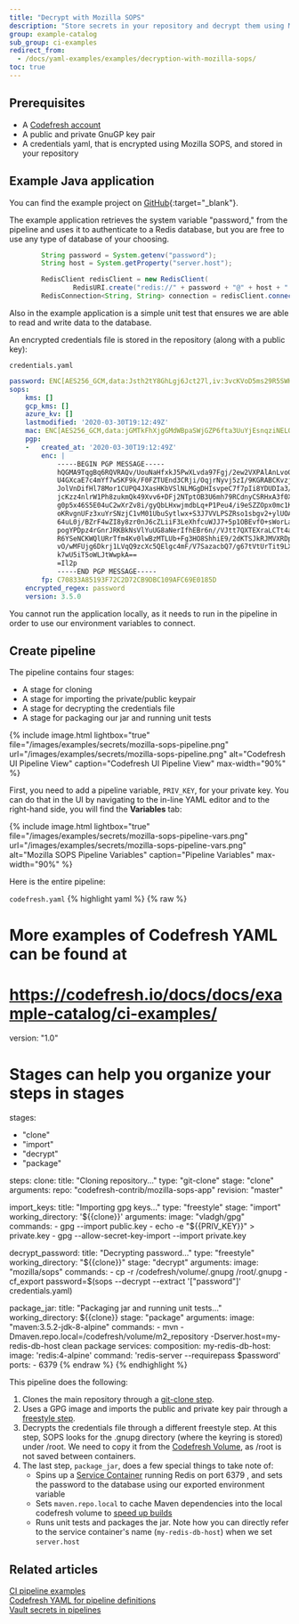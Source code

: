 ```yaml
---
title: "Decrypt with Mozilla SOPS"
description: "Store secrets in your repository and decrypt them using Mozilla SOPS"
group: example-catalog
sub_group: ci-examples
redirect_from:
  - /docs/yaml-examples/examples/decryption-with-mozilla-sops/
toc: true
---
```


## Prerequisites

- A [Codefresh account]({{site.baseurl}}/docs/administration/account-user-management/create-codefresh-account/)
- A public and private GnuGP key pair
- A credentials yaml, that is encrypted using Mozilla SOPS, and stored in your repository

## Example Java application

You can find the example project on [GitHub](https://github.com/codefresh-contrib/mozilla-sops-app){:target="\_blank"}.

The example application retrieves the system variable "password," from the pipeline and uses it to authenticate to a Redis database, but you are free to use any type of database of your choosing.

```java
        String password = System.getenv("password");
        String host = System.getProperty("server.host");

        RedisClient redisClient = new RedisClient(
                RedisURI.create("redis://" + password + "@" + host + ":6379"));
        RedisConnection<String, String> connection = redisClient.connect();
```

Also in the example application is a simple unit test that ensures we are able to read and write data to the database.

An encrypted credentials file is stored in the repository (along with a public key):

`credentials.yaml`
```yaml
password: ENC[AES256_GCM,data:Jsth2tY8GhLgj6Jct27l,iv:3vcKVoD5ms29R5SWHiFhDhSAvvJTRzjn9lA6woroUQ8=,tag:OjkLvcHxE4m5RSCV7ej+FA==,type:str]
sops:
    kms: []
    gcp_kms: []
    azure_kv: []
    lastmodified: '2020-03-30T19:12:49Z'
    mac: ENC[AES256_GCM,data:jGMTkFhXjgGMdWBpaSWjGZP6fta3UuYjEsnqziNELQZ2cLScT9v+GKg/c8iJYv1Gfiz3aw4ivYYrWzwmZehIbPHaw3/XBv/VRCQhzRWYKaf6pPFUXIS7XALSf9L9VbGOXL/CGPRae3t3HpaOor+knd6iQk2WR3K9kSeib4RBSCE=,iv:WSP8hBwaBv3ymTGltBOaVVC1sT08IG4hwqESlG8rN9w=,tag:3hZvCuql+ASWe/Mm5Bl7xg==,type:str]
    pgp:
    -   created_at: '2020-03-30T19:12:49Z'
        enc: |
            -----BEGIN PGP MESSAGE-----
            hQGMA9TqgBq6RQVRAQv/UouNaHfxkJ5PwXLvda97Fgj/2ew2VXPAlAnLvoGvTsb2
            U4GXcaE7c4mYf7wSKF9k/F0FZTUEnd3CRji/OqjrNyvj5zI/9KGRABCKvzjsx+ZG
            JolVnDifHl78Mor1CUPQ4JXasHKbVSlNLMGgDHIsvpeC7f7pIi8YDUDIa3/zXhFK
            jcKzz4nlrW1Ph8zukmQk49Xvv6+DFj2NTptOB3U6mh79RCdnyCSRHxA3f0X00Pi5
            g0p5x46S5E04uC2wXrZv8i/gyQbLHxwjmdbLq+P1Peu4/i9eSZZOpx0mc1KJ2mjr
            oKRvgnUFz3xuYrSNzjC1vM01UbuSytlwx+S3J7VVLPSZRso1sbgv2+ylUOAHS+gZ
            64uL0j/BZrF4wZI8y8zr0nJ6cZLiiF3LeXhfcuWJJ7+5p1OBEvfO+sWorLahIZTw
            pogYPDpz4rGnrJRKBkNsVlYuUG8aNerIfhEBr6n//VJtt7QXTEXraLCTt4a6z/Fl
            R6YSeNCKWQlURrTfm4Kv0lwBzMTLUb+Fg3HO8ShhiE9/2dKTSJkRJMVXRDp22Fm1
            vO/wMFUjg6Dkrj1LVqQ9zcXc5QElgc4mF/V7SazacbQ7/g67tVtUrTit9LXgR9A0
            k7wU5iT5oWLJtWwpkA==
            =Il2p
            -----END PGP MESSAGE-----
        fp: C70833A85193F72C2D72CB9DBC109AFC69E0185D
    encrypted_regex: password
    version: 3.5.0
```
You cannot run the application locally, as it needs to run in the pipeline in order to use our environment variables to connect.

## Create pipeline

The pipeline contains four stages:

- A stage for cloning
- A stage for importing the private/public keypair
- A stage for decrypting the credentials file
- A stage for packaging our jar and running unit tests

{% include image.html 
lightbox="true" 
file="/images/examples/secrets/mozilla-sops-pipeline.png"
url="/images/examples/secrets/mozilla-sops-pipeline.png"
alt="Codefresh UI Pipeline View"
caption="Codefresh UI Pipeline View"
max-width="90%"
%}

First, you need to add a pipeline variable, `PRIV_KEY`, for your private key.  You can do that in the UI by navigating to the in-line YAML editor and to the right-hand side, you will find the **Variables** tab:

{% include image.html 
lightbox="true" 
file="/images/examples/secrets/mozilla-sops-pipeline-vars.png"
url="/images/examples/secrets/mozilla-sops-pipeline-vars.png"
alt="Mozilla SOPS Pipeline Variables"
caption="Pipeline Variables"
max-width="90%"
%}

<!--- You can also add this [directly in the YAML itself]({{site.baseurl}}/docs/ci-cd-guides/migrating-from-travis-ci/#environment-variables). -->

Here is the entire pipeline:

`codefresh.yaml`
{% highlight yaml %}
{% raw %}
# More examples of Codefresh YAML can be found at
# https://codefresh.io/docs/docs/example-catalog/ci-examples/

version: "1.0"
# Stages can help you organize your steps in stages
stages:
  - "clone"
  - "import"
  - "decrypt"
  - "package"

steps:
  clone:
    title: "Cloning repository..."
    type: "git-clone"
    stage: "clone"
    arguments:
      repo: "codefresh-contrib/mozilla-sops-app"
      revision: "master"

  import_keys:
    title: "Importing gpg keys..."
    type: "freestyle"
    stage: "import"
    working_directory: '${{clone}}'
    arguments:
      image: "vladgh/gpg"
      commands:
        - gpg --import public.key
        - echo -e "${{PRIV_KEY}}" > private.key
        - gpg --allow-secret-key-import --import private.key

  decrypt_password:
    title: "Decrypting password..."
    type: "freestyle"
    working_directory: "${{clone}}"
    stage: "decrypt"
    arguments:
      image: "mozilla/sops"
      commands:
        - cp -r /codefresh/volume/.gnupg /root/.gnupg
        - cf_export password=$(sops --decrypt --extract '["password"]' credentials.yaml)

  package_jar:
    title: "Packaging jar and running unit tests..."
    working_directory: ${{clone}}
    stage: "package"
    arguments:
      image: "maven:3.5.2-jdk-8-alpine"
      commands:
        - mvn -Dmaven.repo.local=/codefresh/volume/m2_repository -Dserver.host=my-redis-db-host clean package
    services:
      composition:
        my-redis-db-host:
          image: 'redis:4-alpine'
          command: 'redis-server --requirepass $password'
          ports:
            - 6379
{% endraw %}
{% endhighlight %}

This pipeline does the following:

1. Clones the main repository through a [git-clone step]({{site.baseurl}}/docs/pipelines/steps/git-clone/). 
2. Uses a GPG image and imports the public and private key pair through a [freestyle step]({{site.baseurl}}/docs/pipelines/steps/freestyle/). 
3. Decrypts the credentials file through a different freestyle step. At this step, SOPS looks for the .gnupg directory (where the keyring is stored) under /root.  We need to copy it from the [Codefresh Volume]({{site.baseurl}}/docs/pipelines/steps/freestyle/#custom-volumes), as /root is not saved between containers.
4. The last step, `package_jar`, does a few special things to take note of:
   - Spins up a [Service Container]({{site.baseurl}}/docs/pipelines/service-containers/) running Redis on port 6379 , and sets the password to the database using our exported environment variable
   - Sets `maven.repo.local` to cache Maven dependencies into the local codefresh volume to [speed up builds]({{site.baseurl}}/docs/example-catalog/ci-examples/spring-boot-2/#caching-the-maven-dependencies)
   - Runs unit tests and packages the jar.  Note how you can directly refer to the service container's name (`my-redis-db-host`) when we set `server.host`

## Related articles
[CI pipeline examples]({{site.baseurl}}/docs/example-catalog/examples/#ci-examples)  
[Codefresh YAML for pipeline definitions]({{site.baseurl}}/docs/pipelines/what-is-the-codefresh-yaml/)  
[Vault secrets in pipelines]({{site.baseurl}}/docs/example-catalog/ci-examples/vault-secrets-in-the-pipeline/)  

